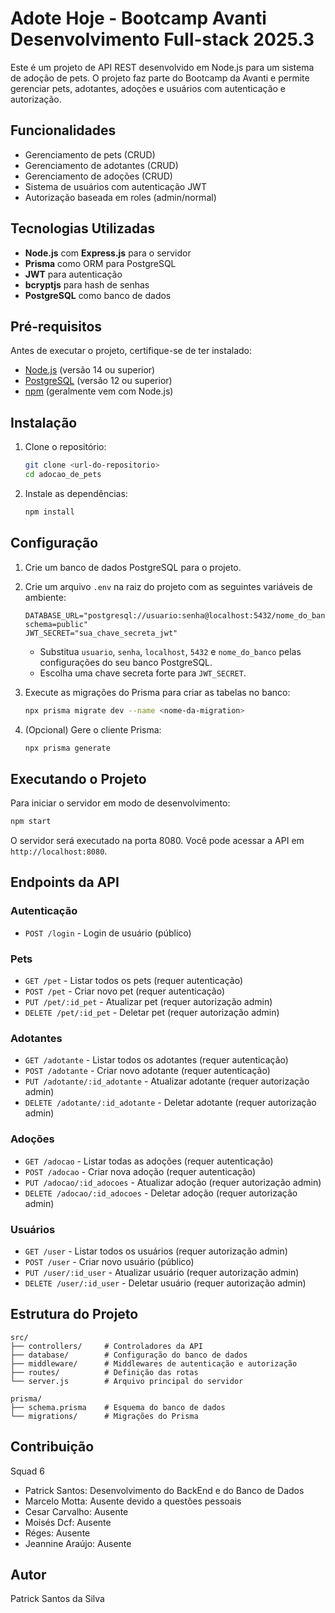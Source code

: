 # Adote Hoje - Bootcamp Avanti Desenvolvimento Full-stack 2025.3

Este é um projeto de API REST desenvolvido em Node.js para um sistema de adoção de pets. O projeto faz parte do Bootcamp da Avanti e permite gerenciar pets, adotantes, adoções e usuários com autenticação e autorização.

## Funcionalidades

- Gerenciamento de pets (CRUD)
- Gerenciamento de adotantes (CRUD)
- Gerenciamento de adoções (CRUD)
- Sistema de usuários com autenticação JWT
- Autorização baseada em roles (admin/normal)

## Tecnologias Utilizadas

- **Node.js** com **Express.js** para o servidor
- **Prisma** como ORM para PostgreSQL
- **JWT** para autenticação
- **bcryptjs** para hash de senhas
- **PostgreSQL** como banco de dados

## Pré-requisitos

Antes de executar o projeto, certifique-se de ter instalado:

- [Node.js](https://nodejs.org/) (versão 14 ou superior)
- [PostgreSQL](https://www.postgresql.org/) (versão 12 ou superior)
- [npm](https://www.npmjs.com/) (geralmente vem com Node.js)

## Instalação

1. Clone o repositório:
   ```bash
   git clone <url-do-repositorio>
   cd adocao_de_pets
   ```

2. Instale as dependências:
   ```bash
   npm install
   ```

## Configuração

1. Crie um banco de dados PostgreSQL para o projeto.

2. Crie um arquivo `.env` na raiz do projeto com as seguintes variáveis de ambiente:
   ```
   DATABASE_URL="postgresql://usuario:senha@localhost:5432/nome_do_banco?schema=public"
   JWT_SECRET="sua_chave_secreta_jwt"
   ```

   - Substitua `usuario`, `senha`, `localhost`, `5432` e `nome_do_banco` pelas configurações do seu banco PostgreSQL.
   - Escolha uma chave secreta forte para `JWT_SECRET`.

3. Execute as migrações do Prisma para criar as tabelas no banco:
   ```bash
   npx prisma migrate dev --name <nome-da-migration>
   ```

4. (Opcional) Gere o cliente Prisma:
   ```bash
   npx prisma generate
   ```

## Executando o Projeto

Para iniciar o servidor em modo de desenvolvimento:
```bash
npm start
```

O servidor será executado na porta 8080. Você pode acessar a API em `http://localhost:8080`.

## Endpoints da API

### Autenticação
- `POST /login` - Login de usuário (público)

### Pets
- `GET /pet` - Listar todos os pets (requer autenticação)
- `POST /pet` - Criar novo pet (requer autenticação)
- `PUT /pet/:id_pet` - Atualizar pet (requer autorização admin)
- `DELETE /pet/:id_pet` - Deletar pet (requer autorização admin)

### Adotantes
- `GET /adotante` - Listar todos os adotantes (requer autenticação)
- `POST /adotante` - Criar novo adotante (requer autenticação)
- `PUT /adotante/:id_adotante` - Atualizar adotante (requer autorização admin)
- `DELETE /adotante/:id_adotante` - Deletar adotante (requer autorização admin)

### Adoções
- `GET /adocao` - Listar todas as adoções (requer autenticação)
- `POST /adocao` - Criar nova adoção (requer autenticação)
- `PUT /adocao/:id_adocoes` - Atualizar adoção (requer autorização admin)
- `DELETE /adocao/:id_adocoes` - Deletar adoção (requer autorização admin)

### Usuários
- `GET /user` - Listar todos os usuários (requer autorização admin)
- `POST /user` - Criar novo usuário (público)
- `PUT /user/:id_user` - Atualizar usuário (requer autorização admin)
- `DELETE /user/:id_user` - Deletar usuário (requer autorização admin)

## Estrutura do Projeto

```
src/
├── controllers/     # Controladores da API
├── database/        # Configuração do banco de dados
├── middleware/      # Middlewares de autenticação e autorização
├── routes/          # Definição das rotas
└── server.js        # Arquivo principal do servidor

prisma/
├── schema.prisma    # Esquema do banco de dados
└── migrations/      # Migrações do Prisma
```

## Contribuição

Squad 6

- Patrick Santos: Desenvolvimento do BackEnd e do Banco de Dados
- Marcelo Motta: Ausente devido a questões pessoais
- Cesar Carvalho: Ausente
- Moisés Dcf: Ausente
- Réges: Ausente
- Jeannine Araújo: Ausente

## Autor

Patrick Santos da Silva






